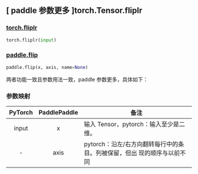 ## [ paddle 参数更多 ]torch.Tensor.fliplr

### [torch.fliplr](https://pytorch.org/docs/stable/generated/torch.fliplr.html?highlight=fliplr#torch.fliplr)

```python
torch.fliplr(input)
```

### [paddle.flip](https://www.paddlepaddle.org.cn/documentation/docs/zh/develop/api/paddle/flip_cn.html#flip)

```python
paddle.flip(x, axis, name=None)
```

两者功能一致且参数用法一致，paddle 参数更多，具体如下：

### 参数映射

| PyTorch                  | PaddlePaddle            | 备注                                                                       |
| ------------------------ | ----------------------- | -------------------------------------------------------------------------- |
| <center> input </center> | <center> x </center>    | 输入 Tensor，pytorch：输入至少是二维。                                     |
| <center> - </center>     | <center> axis </center> | pytorch：沿左/右方向翻转每行中的条目。列被保留，但出 ​​ 现的顺序与以前不同 |
